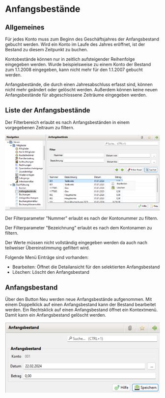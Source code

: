 # Anfangsbestände

## Allgemeines

Für jedes Konto muss zum Beginn des Geschäftsjahres der Anfangsbestand gebucht werden. Wird ein Konto im Laufe des Jahres eröffnet, ist der Bestand zu diesem Zeitpunkt zu buchen.

Kontobestände können nur in zeitlich aufsteigender Reihenfolge eingegeben werden. Wurde beispielsweise zu einem Konto der Bestand zum 1.1.2008 eingegeben, kann nicht mehr für den 1.1.2007 gebucht werden.

Anfangsbestände, die durch einen Jahresabschluss erfasst sind, können nicht mehr geändert oder gelöscht werden. Außerdem können keine neuen Anfangsbestände für abgeschlossene Zeiträume eingegeben werden.

## Liste der Anfangsbestände

Der Filterbereich erlaubt es nach Anfangsbeständen in einem vorgegebenen Zeitraum zu filtern.

![](../../v3.1.x/buchf/img/AnfangsbestandsListeView.png)

Der Filterparameter "Nummer" erlaubt es nach der Kontonummer zu filtern.

Der Filterparameter "Bezeichnung" erlaubt es nach dem Kontonamen zu filtern.

Der Werte müssen nicht vollständig eingegeben werden da auch nach teilweiser Übereinstimmung gefiltert wird.

Folgende Menü Einträge sind vorhanden:

* Bearbeiten: Öffnet die Detailansicht für den selektierten Anfangsbestand
* Löschen: Löscht den Anfangsbestand

## Anfangsbestand

Über den Button Neu werden neue Anfangsbestände aufgenommen. Mit einem Doppelklick auf einen Anfangsbestand kann der Bestand bearbeitet werden. Ein Rechtsklick auf einen Anfangsbestand öffnet ein Kontextmenü. Damit kann ein Anfangsbestand gelöscht werden.

![](../../v3.1.x/buchf/img/AnfangsbestandView.png)
